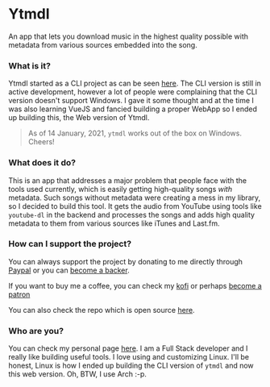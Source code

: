 # Ytmdl

An app that lets you download music in the highest quality possible with metadata from various sources embedded into the song.

### What is it?

Ytmdl started as a CLI project as can be seen [here](https://github.com/deepjyoti30/ytmdl). The CLI version is still in active development, however a lot of people were complaining that the CLI version doesn't support Windows. I gave it some thought and at the time I was also learning VueJS and fancied building a proper WebApp so I ended up building this, the Web version of Ytmdl.

> As of 14 January, 2021, `ytmdl` works out of the box on Windows. Cheers!

### What does it do?

This is an app that addresses a major problem that people face with the tools used currently, which is easily getting high-quality songs *with* metadata. Such songs without metadata were creating a mess in my library, so I decided to build this tool. It gets the audio from YouTube using tools like `youtube-dl` in the backend and processes the songs and adds high quality metadata to them from various sources like iTunes and Last.fm.

### How can I support the project?

You can always support the project by donating to me directly through [Paypal](https://paypal.me/deepjyoti30) or you can [become a backer](https://opencollective.com/ytmdl#backer).

If you want to buy me a coffee, you can check my [kofi](https://ko-fi.com/deepjyoti30) or perhaps [become a patron](https://www.patreon.com/deepjyoti30)

You can also check the repo which is open source [here](https://github.com/deepjyoti30/ytmdl).

### Who are you?

You can check my personal page [here](https://deepjyoti30.dev). I am a Full Stack developer and I really like building useful tools. I love using and customizing Linux. I'll be honest, Linux is how I ended up building the CLI version of `ytmdl` and now this web version. Oh, BTW, I use Arch :-p.
